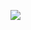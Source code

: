 [![](https://visitcount.itsvg.in/api?id=awalnur&label=Profile%20Views&pretty=false)](https://visitcount.itsvg.in)
